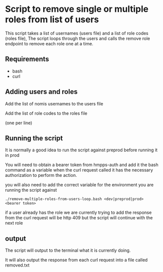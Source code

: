 # Script to remove single or multiple roles from list of users

This script takes a list of usernames (users file) and a list of role codes (roles file), 
The script loops through the users and calls the remove role endpoint to remove each role one 
at a time.

## Requirements

* bash
* curl

## Adding users and roles

Add the list of nomis usernames to the users file

Add the list of role codes to the roles file

(one per line)

## Running the script

It is normally a good idea to run the script against preprod before running it in prod

You will need to obtain a bearer token from hmpps-auth and add it the bash command as a variable
when the curl request called it has the necessary authorization to perform the action.

you will also need to add the correct variable for the environment you are running the script against

```./remove-multiple-roles-from-users-loop.bash <dev|preprod|prod> <bearer token>```

if a user already has the role we are currently trying to add the response from the 
curl request will be http 409 but the script will continue with the next role 

## output

The script will output to the terminal what it is currently doing.

It will also output the response from each curl request into a file called removed.txt